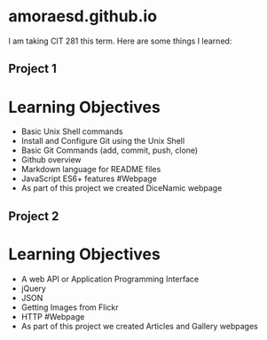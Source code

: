 # amoraesd.github.io

I am taking CIT 281 this term. Here are some things I learned:

## Project 1
# Learning Objectives
- Basic Unix Shell commands
- Install and Configure Git using the Unix Shell
- Basic Git Commands (add, commit, push, clone)
- Github overview
- Markdown language for README files
- JavaScript ES6+ features
#Webpage
- As part of this project we created DiceNamic webpage

## Project 2
# Learning Objectives
- A web API or Application Programming Interface
- jQuery
- JSON
- Getting Images from Flickr
- HTTP
#Webpage
- As part of this project we created Articles and Gallery webpages
